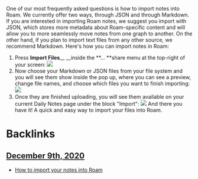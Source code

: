 One of our most frequently asked questions is how to import notes into Roam. We currently offer two ways, through JSON and through Markdown.
If you are interested in importing Roam notes, we suggest you import with JSON, which stores more metadata about Roam-specific content and will allow you to more seamlessly move notes from one graph to another. On the other hand, if you plan to import text files from any other source, we recommend Markdown.
Here's how you can import notes in Roam:
1. Press **Import Files**__ __inside the **... **share menu at the top-right of your screen:
![](https://s3.amazonaws.com/cdn.freshdesk.com/data/helpdesk/attachments/production/64001125852/original/qhjN0-hAwjfWDbisQuRQgZlzC7HFCDbGGA.png?1595529418)
2. Now choose your Markdown or JSON files from your file system and you will see them show inside the pop up, where you can see a preview, change file names, and choose which files you want to finish importing:
![](https://s3.amazonaws.com/cdn.freshdesk.com/data/helpdesk/attachments/production/64001125883/original/znjdCnp0bRxr-OhLtNV4uYkw7I8XI7JjFA.png?1595529505)
3. Once they are finished uploading, you will see them available on your current Daily Notes page under the block "Import":
![](https://s3.amazonaws.com/cdn.freshdesk.com/data/helpdesk/attachments/production/64001125948/original/goZwX0qJj7ZUiPjr1dtpBkcASmGbcH8iyQ.png?1595529686)
And there you have it! A quick and easy way to import your files into Roam.

# Backlinks
## [December 9th, 2020](<December 9th, 2020.md>)
- [How to import your notes into Roam](<How to import your notes into Roam.md>)

